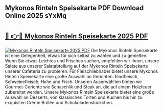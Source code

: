 ## Mykonos Rinteln Speisekarte PDF Download Online 2025 sYxMq

# <h2><a href="http://gcb4su.nevu.top/?p=Mykonos+Rinteln+Speisekarte">🔗 👉🔴 Mykonos Rinteln Speisekarte 2025 PDF</a></h2>

[![Mykonos Rinteln Speisekarte 2025 PDF](https://i.imgur.com/dBaPXMq.png)](http://gcb4su.nevu.top/?p=Mykonos+Rinteln+Speisekarte)
Die Mykonos Rinteln Speisekarte ist eine Gelegenheit, etwas für sich selbst zu wählen und zu genießen. Wenn Sie etwas Leichtes und Frisches suchen, empfehlen wir Ihnen, unsere Salate aus unserer Salatabteilung auf der Mykonos Rinteln Speisekarte unserer Cafeteria zu probieren. Für Fleischliebhaber bietet unsere Mykonos Rinteln Speisekarte eine große Auswahl an Gerichten: Rindfleisch, Schweinefleisch, Huhn und Fisch. Unseren Auserwählten bieten wir Gourmet-Gerichte wie Schaschlik und Steak an, die auf einem Holzfeuer zubereitet werden. Unsere Mykonos Rinteln Speisekarte bietet eine große Auswahl an Desserts, von klassischen Torten und Kuchen bis hin zu exquisiten Crème Brûlée und Schokoladenstückchen.

